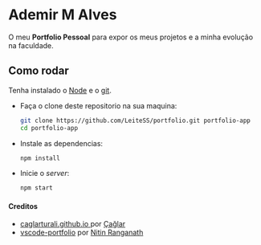 # Ademir M Alves
O meu **Portfolio Pessoal** para expor os meus projetos e a minha evolução na faculdade.

## Como rodar
Tenha instalado o [Node](https://nodejs.org/en/) e o [git](https://git-scm.com/).

- Faça o clone deste repositorio na sua maquina:

  ```bash
  git clone https://github.com/LeiteSS/portfolio.git portfolio-app
  cd portfolio-app
  ```

- Instale as dependencias:

  ```bash
  npm install
  ```

- Inicie o *server*:

  ```bash
  npm start
  ```

#### Creditos
- [caglarturali.github.io
](https://github.com/caglarturali/caglarturali.github.io) por [Çağlar](https://github.com/caglarturali)
- [vscode-portfolio](https://github.com/itsnitinr/vscode-portfolio) por [Nitin Ranganath](https://github.com/itsnitinr)

